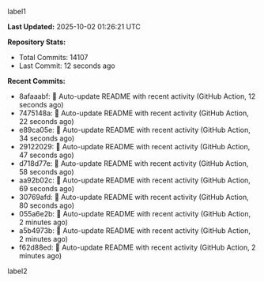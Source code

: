 
label1 
<!-- ACTIVITY_START -->
**Last Updated:** 2025-10-02 01:26:21 UTC

**Repository Stats:**
- Total Commits: 14107
- Last Commit: 12 seconds ago

**Recent Commits:**
- 8afaaabf: 🤖 Auto-update README with recent activity (GitHub Action, 12 seconds ago)
- 7475148a: 🤖 Auto-update README with recent activity (GitHub Action, 22 seconds ago)
- e89ca05e: 🤖 Auto-update README with recent activity (GitHub Action, 34 seconds ago)
- 29122029: 🤖 Auto-update README with recent activity (GitHub Action, 47 seconds ago)
- d718d77e: 🤖 Auto-update README with recent activity (GitHub Action, 58 seconds ago)
- aa92b02c: 🤖 Auto-update README with recent activity (GitHub Action, 69 seconds ago)
- 30769afd: 🤖 Auto-update README with recent activity (GitHub Action, 80 seconds ago)
- 055a6e2b: 🤖 Auto-update README with recent activity (GitHub Action, 2 minutes ago)
- a5b4973b: 🤖 Auto-update README with recent activity (GitHub Action, 2 minutes ago)
- f62d88ed: 🤖 Auto-update README with recent activity (GitHub Action, 2 minutes ago)
<!-- ACTIVITY_END -->

label2
